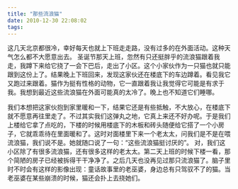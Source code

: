 ```yaml
---
title: "那些流浪猫"
date: 2010-12-30 22:08:02
tags:
---
```


这几天北京都很冷，幸好每天也就上下班走走路，没有过多的在外面活动。这种天气怎么都不大愿意出去。 圣诞节那天上班，忽然有只还挺胖乎的流浪猫跟着我走，我蹲下来给它挠了一会下巴后，走出了小区。这个小家伙作为一只猫也就只能跟到这份上了。结果晚上下班回来，发现这家伙还在楼底下的车边蹲着。看见我它又跑过来跟着。猫作为挺有性格的动物，它一直跟着我让我觉得它可能是有求于我。我想到最近这些流浪猫在外面可能真的太冷了。晚上也不知道它们睡哪。 

我们本想把这家伙抱到家里暖和一下，结果它还是有些抵触，不大放心，在楼底下就不愿意再往里走了。不过其实我们这弹丸之地，它真上来还不好办呢。于是我们上楼给它拿了点吃的，下楼的时候用楼底下的木板和砖头随便给它搭了一个小房子，它就乖乖待在里面暖和了。这时对面楼里下来一个老太太，问我们是不是在喂流浪猫，我们说不是。她就随口说了一句：“这些流浪猫挺讨厌的”。 对，我们这小区除了有很多流浪猫，还有很多这样的老太太。第二天上班的时候下楼一看，那个简陋的房子已经被拆得干干净净了。之后几天也没再见过那只流浪猫了。脑子里时不时会有这样的影像出现：童话故事里的老巫婆，身边总有只驾驭不了的猫。当老巫婆在某些崩溃的时候，猫还会扑上去挠她们。